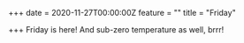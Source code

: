 +++
date = 2020-11-27T00:00:00Z
feature = ""
title = "Friday"

+++
Friday is here! And sub-zero temperature as well, brrr!